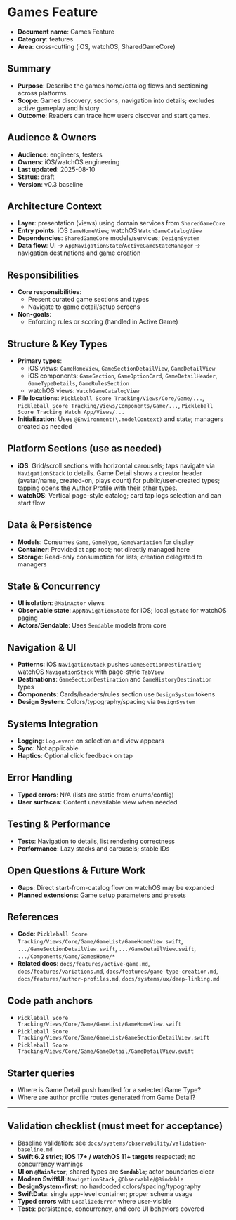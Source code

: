 # Games Feature

- **Document name**: Games Feature
- **Category**: features
- **Area**: cross-cutting (iOS, watchOS, SharedGameCore)

## Summary

- **Purpose**: Describe the games home/catalog flows and sectioning across platforms.
- **Scope**: Games discovery, sections, navigation into details; excludes active gameplay and history.
- **Outcome**: Readers can trace how users discover and start games.

## Audience & Owners

- **Audience**: engineers, testers
- **Owners**: iOS/watchOS engineering
- **Last updated**: 2025-08-10
- **Status**: draft
- **Version**: v0.3 baseline

## Architecture Context

- **Layer**: presentation (views) using domain services from `SharedGameCore`
- **Entry points**: iOS `GameHomeView`; watchOS `WatchGameCatalogView`
- **Dependencies**: `SharedGameCore` models/services; `DesignSystem`
- **Data flow**: UI → `AppNavigationState`/`ActiveGameStateManager` → navigation destinations and game creation

## Responsibilities

- **Core responsibilities**:
  - Present curated game sections and types
  - Navigate to game detail/setup screens
- **Non-goals**:
  - Enforcing rules or scoring (handled in Active Game)

## Structure & Key Types

- **Primary types**:
  - iOS views: `GameHomeView`, `GameSectionDetailView`, `GameDetailView`
  - iOS components: `GameSection`, `GameOptionCard`, `GameDetailHeader`, `GameTypeDetails`, `GameRulesSection`
  - watchOS views: `WatchGameCatalogView`
- **File locations**: `Pickleball Score Tracking/Views/Core/Game/...`, `Pickleball Score Tracking/Views/Components/Game/...`, `Pickleball Score Tracking Watch App/Views/...`
- **Initialization**: Uses `@Environment(\.modelContext)` and state; managers created as needed

## Platform Sections (use as needed)

- **iOS**: Grid/scroll sections with horizontal carousels; taps navigate via `NavigationStack` to details. Game Detail shows a creator header (avatar/name, created-on, plays count) for public/user-created types; tapping opens the Author Profile with their other types.
- **watchOS**: Vertical page-style catalog; card tap logs selection and can start flow

## Data & Persistence

- **Models**: Consumes `Game`, `GameType`, `GameVariation` for display
- **Container**: Provided at app root; not directly managed here
- **Storage**: Read-only consumption for lists; creation delegated to managers

## State & Concurrency

- **UI isolation**: `@MainActor` views
- **Observable state**: `AppNavigationState` for iOS; local `@State` for watchOS paging
- **Actors/Sendable**: Uses `Sendable` models from core

## Navigation & UI

- **Patterns**: iOS `NavigationStack` pushes `GameSectionDestination`; watchOS `NavigationStack` with page-style `TabView`
- **Destinations**: `GameSectionDestination` and `GameHistoryDestination` types
- **Components**: Cards/headers/rules section use `DesignSystem` tokens
- **Design System**: Colors/typography/spacing via `DesignSystem`

## Systems Integration

- **Logging**: `Log.event` on selection and view appears
- **Sync**: Not applicable
- **Haptics**: Optional click feedback on tap

## Error Handling

- **Typed errors**: N/A (lists are static from enums/config)
- **User surfaces**: Content unavailable view when needed

## Testing & Performance

- **Tests**: Navigation to details, list rendering correctness
- **Performance**: Lazy stacks and carousels; stable IDs

## Open Questions & Future Work

- **Gaps**: Direct start-from-catalog flow on watchOS may be expanded
- **Planned extensions**: Game setup parameters and presets

## References

- **Code**: `Pickleball Score Tracking/Views/Core/Game/GameList/GameHomeView.swift`, `.../GameSectionDetailView.swift`, `.../GameDetailView.swift`, `.../Components/Game/GamesHome/*`
- **Related docs**: `docs/features/active-game.md`, `docs/features/variations.md`, `docs/features/game-type-creation.md`, `docs/features/author-profiles.md`, `docs/systems/ux/deep-linking.md`

## Code path anchors

- `Pickleball Score Tracking/Views/Core/Game/GameList/GameHomeView.swift`
- `Pickleball Score Tracking/Views/Core/Game/GameList/GameSectionDetailView.swift`
- `Pickleball Score Tracking/Views/Core/Game/GameDetail/GameDetailView.swift`

## Starter queries

- Where is Game Detail push handled for a selected Game Type?
- Where are author profile routes generated from Game Detail?

---

## Validation checklist (must meet for acceptance)

- Baseline validation: see `docs/systems/observability/validation-baseline.md`
- **Swift 6.2 strict; iOS 17+ / watchOS 11+ targets** respected; no concurrency warnings
- **UI on `@MainActor`**; shared types are **`Sendable`**; actor boundaries clear
- **Modern SwiftUI**: `NavigationStack`, `@Observable`/`@Bindable`
- **DesignSystem-first**: no hardcoded colors/spacing/typography
- **SwiftData**: single app-level container; proper schema usage
- **Typed errors** with `LocalizedError` where user-visible
- **Tests**: persistence, concurrency, and core UI behaviors covered
